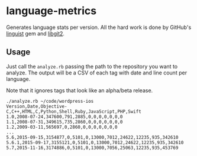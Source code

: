 # language-metrics

Generates language stats per version. All the hard work is done by GitHub's [linguist](https://github.com/github/linguist) gem and [libgit2](https://github.com/libgit2/rugged).

## Usage

Just call the `analyze.rb` passing the path to the repository you want to analyze.
The output will be a CSV of each tag with date and line count per language.

Note that it ignores tags that look like an alpha/beta release.

```
./analyze.rb ~/code/wordpress-ios 
Version,Date,Objective-C,C++,HTML,C,Python,Shell,Ruby,JavaScript,PHP,Swift
1.0,2008-07-24,347600,791,2885,0,0,0,0,0,0,0
1.1,2008-07-31,349615,735,2860,0,0,0,0,0,0,0
1.2,2009-03-11,565697,0,2860,0,0,0,0,0,0,0
...
5.6,2015-09-15,3154877,0,5101,0,13000,7012,24622,12235,935,342610
5.6.1,2015-09-17,3155121,0,5101,0,13000,7012,24622,12235,935,342610
5.7,2015-11-16,3174886,0,5101,0,13000,7056,25063,12235,935,453769
```
